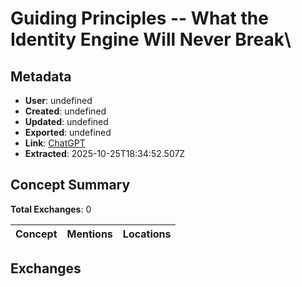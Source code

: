 # **Guiding Principles -- What the Identity Engine Will Never Break**\

## Metadata

- **User**: undefined
- **Created**: undefined
- **Updated**: undefined
- **Exported**: undefined
- **Link**: [ChatGPT](undefined)
- **Extracted**: 2025-10-25T18:34:52.507Z

## Concept Summary

**Total Exchanges**: 0

| Concept | Mentions | Locations |
|---------|----------|----------|

## Exchanges

